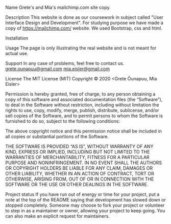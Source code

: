 Name
Grete's and Mia's mailchimp.com site copy.

Description
This website is done as our coursework in subject called "User Interface Design and Development". For studying purpose we have made a copy of https://mailchimp.com/ website. We used Bootstrap, css and html.

Installation


Usage
The page is only illustrating the real website and is not meant for actual use.

Support
In any case of problems, feel free to contact us.
grete.ounapuu@gmail.com
mia.eisler@gmail.com

License
The MIT License (MIT)
Copyright © 2020 <Grete Õunapuu, Mia Eisler>

Permission is hereby granted, free of charge, to any person obtaining a copy of this software and associated documentation files (the “Software”), to deal in the Software without restriction, including without limitation the rights to use, copy, modify, merge, publish, distribute, sublicense, and/or sell copies of the Software, and to permit persons to whom the Software is furnished to do so, subject to the following conditions:

The above copyright notice and this permission notice shall be included in all copies or substantial portions of the Software.

THE SOFTWARE IS PROVIDED “AS IS”, WITHOUT WARRANTY OF ANY KIND, EXPRESS OR IMPLIED, INCLUDING BUT NOT LIMITED TO THE WARRANTIES OF MERCHANTABILITY, FITNESS FOR A PARTICULAR PURPOSE AND NONINFRINGEMENT. IN NO EVENT SHALL THE AUTHORS OR COPYRIGHT HOLDERS BE LIABLE FOR ANY CLAIM, DAMAGES OR OTHER LIABILITY, WHETHER IN AN ACTION OF CONTRACT, TORT OR OTHERWISE, ARISING FROM, OUT OF OR IN CONNECTION WITH THE SOFTWARE OR THE USE OR OTHER DEALINGS IN THE SOFTWARE.

Project status
If you have run out of energy or time for your project, put a note at the top of the README saying that development has slowed down or stopped completely. Someone may choose to fork your project or volunteer to step in as a maintainer or owner, allowing your project to keep going. You can also make an explicit request for maintainers.
